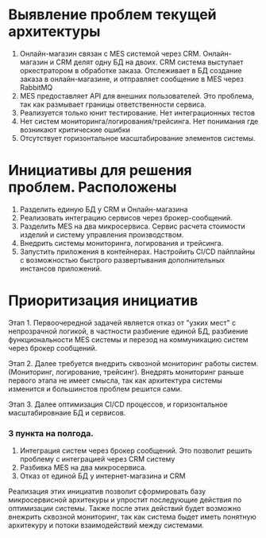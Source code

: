 # Выявление проблем текущей архитектуры
1) Онлайн-магазин связан с MES системой через CRM. Онлайн-магазин и CRM делят одну БД на двоих. CRM система выступает оркестратором в обработке заказа. Отслеживает в БД создание заказа в онлайн-магазине, и отправляет сообщение в MES через RabbitMQ
2) MES предоставляет API для внешних пользователей. Это проблема, так как размывает границы ответственности сервиса.
3) Реализуется только юнит тестирование. Нет интеграционных тестов
4) Нет систем мониторинга/логирования/трейсинга. Нет понимания где возникают критические ошибки
5) Отсутствует горизонтальное масштабирование элементов системы.

# Инициативы для решения проблем. Расположены
1) Разделить единую БД у CRM и Онлайн-магазина
2) Реализовать интеграцию сервисов через брокер-сообщений.
3) Разделить MES на два микросервиса. Сервис расчета стоимости изделий и систему управления производством.
4) Внедрить системы мониторинга, логирования и трейсинга.
5) Запустить приложения в контейнерах. Настройить CI/CD пайплайны с возможностью быстрого развертывания дополнительных инстансов приложений.

# Приоритизация инициатив

Этап 1. Первоочередной задачей является отказ от "узких мест" с непрозрачной логикой, в частности разбиение единой БД, разбиение функциональности MES системы и перезод на коммуникацию систем через брокер сообщений.

Этап 2. Далее требуется внедрить сквозной мониторинг работы систем. (Мониторинг, логирование, трейсинг). Внедрять мониторинг раньше первого этапа не имеет смысла, так как архитектура системы изменится и большинстов проблем решится сами. 

Этап 3. Далее оптимизация CI/CD процессов, и горизонтальное масштабировнаие БД и сервисов.

### 3 пункта на полгода.
1. Интеграция систем через брокер сообщений. Это позволит решить проблему с интеграцией через CRM систему
2. Разбивка MES на два микросервиса.
3. Отказ от единой БД у интернет-магазина и CRM 

Реализация этих инициатив позволит сформировать базу микросервисной архитекуры и упростит последующие действия по оптимизации системы. Также после этих действий будет возможно внежрить сквозной мониторинг, так как система быдет иметь понятную архитекуру и потоки взаимодействий между системами.